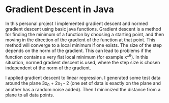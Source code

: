 # Gradient Descent in Java
In this personal project I implemented gradient descent and normed gradient descent using basic java functions. Gradient descent is a method for finding the minimum of a function by choosing a starting point, and then moving in the direction of the gradient of the function at that point. This method will converge to a local minimum if one exists. The size of the step depends on the norm of the gradient. This can lead to problems if the function contains a very flat local minimum (for example x^<sup>6</sup>). In this situation, normed gradient descent is used, where the step size is chosen independent of the norm of the gradient.

I applied gradient descent to linear regression. I generated some test data around the plane 3x<sub>0</sub> + 2x<sub>1</sub> - 2 (one set of data is exactly on the plane and another has a random noise added). Then I minimized the distance from a plane to all data points.
